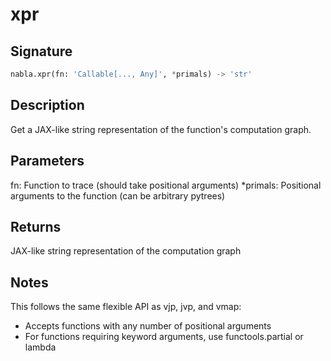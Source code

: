 # xpr

## Signature

```python
nabla.xpr(fn: 'Callable[..., Any]', *primals) -> 'str'
```

## Description

Get a JAX-like string representation of the function's computation graph.


## Parameters

fn: Function to trace (should take positional arguments)
*primals: Positional arguments to the function (can be arbitrary pytrees)


## Returns

JAX-like string representation of the computation graph


## Notes

This follows the same flexible API as vjp, jvp, and vmap:
- Accepts functions with any number of positional arguments
- For functions requiring keyword arguments, use functools.partial or lambda

